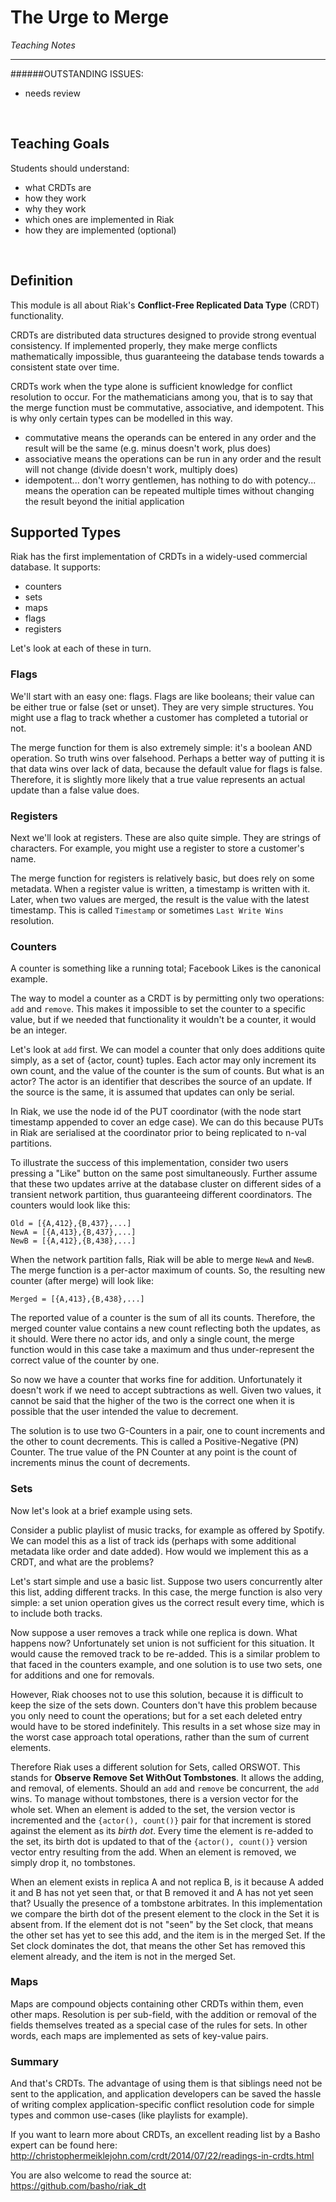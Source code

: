# The Urge to Merge
*Teaching Notes*

---
######OUTSTANDING ISSUES:

+ needs review

<br>

## Teaching Goals

Students should understand:
+ what CRDTs are
+ how they work
+ why they work
+ which ones are implemented in Riak
+ how they are implemented (optional)

<br>

## Definition

This module is all about Riak's **Conflict-Free Replicated Data Type** (CRDT) functionality.

CRDTs are distributed data structures designed to provide strong eventual consistency. If implemented properly, they make merge conflicts mathematically impossible, thus guaranteeing the database tends towards a consistent state over time.

CRDTs work when the type alone is sufficient knowledge for conflict resolution to occur. For the mathematicians among you, that is to say that the merge function must be commutative, associative, and idempotent. This is why only certain types can be modelled in this way.

+ commutative means the operands can be entered in any order and the result will be the same (e.g. minus doesn't work, plus does)
+ associative means the operations can be run in any order and the result will not change (divide doesn't work, multiply does)
+ idempotent... don't worry gentlemen, has nothing to do with potency... means the operation can be repeated multiple times without changing the result beyond the initial application

## Supported Types

Riak has the first implementation of CRDTs in a widely-used commercial database. It supports:

+ counters
+ sets
+ maps
+ flags
+ registers

Let's look at each of these in turn.

### Flags

We'll start with an easy one: flags. Flags are like booleans; their value can be either true or false (set or unset). They are very simple structures. You might use a flag to track whether a customer has completed a tutorial or not.

The merge function for them is also extremely simple: it's a boolean AND operation. So truth wins over falsehood. Perhaps a better way of putting it is that data wins over lack of data, because the default value for flags is false. Therefore, it is slightly more likely that a true value represents an actual update than a false value does.

### Registers

Next we'll look at registers. These are also quite simple. They are strings of characters. For example, you might use a register to store a customer's name.

The merge function for registers is relatively basic, but does rely on some metadata. When a register value is written, a timestamp is written with it. Later, when two values are merged, the result is the value with the latest timestamp. This is called `Timestamp` or sometimes `Last Write Wins` resolution.

### Counters

A counter is something like a running total; Facebook Likes is the canonical example.

The way to model a counter as a CRDT is by permitting only two operations: `add` and `remove`. This makes it impossible to set the counter to a specific value, but if we needed that functionality it wouldn't be a counter, it would be an integer.

Let's look at `add` first. We can model a counter that only does additions quite simply, as a set of {actor, count} tuples. Each actor may only increment its own count, and the value of the counter is the sum of counts. But what is an actor? The actor is an identifier that describes the source of an update. If the source is the same, it is assumed that updates can only be serial.

In Riak, we use the node id of the PUT coordinator (with the node start timestamp appended to cover an edge case). We can do this because PUTs in Riak are serialised at the coordinator prior to being replicated to n-val partitions.

To illustrate the success of this implementation, consider two users pressing a "Like" button on the same post simultaneously. Further assume that these two updates arrive at the database cluster on different sides of a transient network partition, thus guaranteeing different coordinators. The counters would look like this:

```
Old = [{A,412},{B,437},...]
NewA = [{A,413},{B,437},...]
NewB = [{A,412},{B,438},...]
```

When the network partition falls, Riak will be able to merge `NewA` and `NewB`. The merge function is a per-actor maximum of counts. So, the resulting new counter (after merge) will look like:

```
Merged = [{A,413},{B,438},...]
```

The reported value of a counter is the sum of all its counts. Therefore, the merged counter value contains a new count reflecting both the updates, as it should. Were there no actor ids, and only a single count, the merge function would in this case take a maximum and thus under-represent the correct value of the counter by one.

So now we have a counter that works fine for addition. Unfortunately it doesn't work if we need to accept subtractions as well. Given two values, it cannot be said that the higher of the two is the correct one when it is possible that the user intended the value to decrement.

The solution is to use two G-Counters in a pair, one to count increments and the other to count decrements. This is called a Positive-Negative (PN) Counter. The true value of the PN Counter at any point is the count of increments minus the count of decrements.


### Sets

Now let's look at a brief example using sets.

Consider a public playlist of music tracks, for example as offered by Spotify. We can model this as a list of track ids (perhaps with some additional metadata like order and date added). How would we implement this as a CRDT, and what are the problems?

Let's start simple and use a basic list. Suppose two users concurrently alter this list, adding different tracks. In this case, the merge function is also very simple: a set union operation gives us the correct result every time, which is to include both tracks.

Now suppose a user removes a track while one replica is down. What happens now? Unfortunately set union is not sufficient for this situation. It would cause the removed track to be re-added. This is a similar problem to that faced in the counters example, and one solution is to use two sets, one for additions and one for removals.

However, Riak chooses not to use this solution, because it is difficult to keep the size of the sets down. Counters don't have this problem because you only need to count the operations; but for a set each deleted entry would have to be stored indefinitely. This results in a set whose size may in the worst case approach total operations, rather than the sum of current elements.

Therefore Riak uses a different solution for Sets, called ORSWOT. This stands for __Observe Remove Set WithOut Tombstones__. It allows the adding, and removal, of elements. Should an `add` and `remove` be concurrent, the `add` wins. To manage without tombstones, there is a version vector for the whole set. When an element is added to the set, the version vector is incremented and the `{actor(), count()}` pair for that increment is stored against the element as its _birth dot_. Every time the element is re-added to the set, its birth dot is updated to that of the `{actor(), count()}` version vector entry resulting from the add. When an element is removed, we simply drop it, no tombstones.

When an element exists in replica A and not replica B, is it because A added it and B has not yet seen that, or that B removed it and A has not yet seen that? Usually the presence of a tombstone arbitrates. In this implementation we compare the birth dot of the present element to the clock in the Set it is absent from. If the element dot is not "seen" by the Set clock, that means the other set has yet to see this add, and the item is in the merged Set. If the Set clock dominates the dot, that means the other Set has removed this element already, and the item is not in the merged Set.


### Maps

Maps are compound objects containing other CRDTs within them, even other maps. Resolution is per sub-field, with the addition or removal of the fields themselves treated as a special case of the rules for sets. In other words, each maps are implemented as sets of key-value pairs.


### Summary

And that's CRDTs. The advantage of using them is that siblings need not be sent to the application, and application developers can be saved the hassle of writing complex application-specific conflict resolution code for simple types and common use-cases (like playlists for example).

If you want to learn more about CRDTs, an excellent reading list by a Basho expert can be found here:
http://christophermeiklejohn.com/crdt/2014/07/22/readings-in-crdts.html

You are also welcome to read the source at:
https://github.com/basho/riak_dt

<br>
